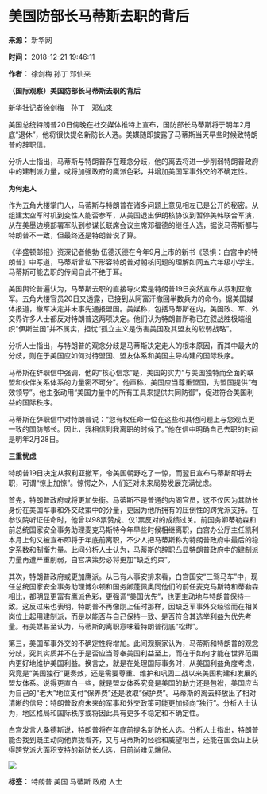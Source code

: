 # 美国防部长马蒂斯去职的背后

**来源：** 新华网

**时间：** 2018-12-21 19:46:11

**作者：** 徐剑梅 孙丁 邓仙来

**（国际观察）美国防部长马蒂斯去职的背后**

新华社记者徐剑梅　孙丁　邓仙来

美国总统特朗普20日傍晚在社交媒体推特上宣布，国防部长马蒂斯将于明年2月底“退休”，他将很快提名新防长人选。美媒随即披露了马蒂斯当天早些时候致特朗普的辞职信。

分析人士指出，马蒂斯与特朗普存在理念分歧，他的离去将进一步削弱特朗普政府中的建制派力量，或将加强政府的鹰派色彩，并增加美国军事外交的不确定性。

**为何走人**

作为五角大楼掌门人，马蒂斯与特朗普在诸多问题上意见相左已是公开的秘密。从组建太空军时机到变性人能否参军，从美国退出伊朗核协议到暂停美韩联合军演，从在美墨边境部署军队到参谋长联席会议主席邓福德的继任人选，据说马蒂斯都与特朗普不一致，但最终还是特朗普说了算。

《华盛顿邮报》资深记者鲍勃·伍德沃德在今年9月上市的新书《恐惧：白宫中的特朗普》中写道，马蒂斯曾私下形容特朗普对朝核问题的理解如同五六年级小学生。马蒂斯可能去职的传闻自此不绝于耳。

美国舆论普遍认为，马蒂斯去职的直接导火索是特朗普19日突然宣布从叙利亚撤军。五角大楼官员20日又透露，已接到从阿富汗撤回半数兵力的命令。据美国媒体报道，撤军决定并未事先通报盟国。美媒称，包括马蒂斯在内，美国政、军、外交界许多人士都反对特朗普这两项决定。他们认为特朗普所称已在叙战胜极端组织“伊斯兰国”并不属实，担忧“孤立主义是伤害美国及其盟友的软弱战略”。

分析人士指出，与特朗普的观念分歧是马蒂斯决定走人的根本原因，而其中最大的分歧，则在于美国应如何对待盟国、盟友体系和美国主导构建的国际秩序。

马蒂斯在辞职信中强调，他的“核心信念”是，美国的实力“与美国独特而全面的联盟和伙伴关系体系的力量密不可分”。他声称，美国应当尊重盟国，为盟国提供“有效领导”。他主张动用“美国力量中的所有工具来提供共同防御”，促进符合美国利益的国际秩序。

马蒂斯在辞职信中对特朗普说：“您有权任命一位在这些和其他问题上与您观点更一致的国防部长。因此，我相信到我离职的时候了。”他在信中明确自己去职的时间是明年2月28日。

**三重忧虑**

特朗普19日决定从叙利亚撤军，令美国朝野吃了一惊，而翌日宣布马蒂斯即将去职，可谓“惊上加惊”。惊愕之外，人们还对未来局势发展充满忧虑。

首先，特朗普政府或将更加失衡。马蒂斯不是普通的内阁官员，这不仅因为其防长身份在美国军事和外交政策中的分量，更因为他所拥有的压倒性的跨党派支持。在参议院听证任命时，他曾以98票赞成、仅1票反对的成绩过关。前国务卿蒂勒森和前总统国家安全事务助理麦克马斯特今年早些时候相继离职，白宫办公厅主任凯利本月上旬又被宣布即将于年底前离职，不少人把马蒂斯称为特朗普政府中最后的稳定系数和制衡力量。此间分析人士认为，马蒂斯的辞职凸显特朗普政府中的建制派力量再遭严重削弱，白宫决策势必将更加“缺乏约束”。

其次，特朗普政府或更加鹰派。从已有人事安排来看，白宫国安“三驾马车”中，现任总统国家安全事务助理博尔顿和国务卿蓬佩奥同他们的前任麦克马斯特和蒂勒森相比，都明显更富有鹰派色彩，更强调“美国优先”，也更主动地与特朗普保持一致。这反过来也表明，特朗普不再像刚上任时那样，因缺乏军事外交经验而在相关岗位上起用建制派，而是以能否与自己保持一致、是否符合其选举利益为优先考量。有美媒甚至认为，马蒂斯的离职意味着特朗普彻底“松绑”。

第三，美国军事外交的不确定性将增加。此间观察家认为，马蒂斯和特朗普的观念分歧，究其实质并不在于是否应当尊奉美国利益至上，而在于如何才能在世界范围内更好地维护美国利益。换言之，就是在处理国际事务时，从美国利益角度考虑，究竟是“美国独行”更奏效，还是需要尊重、维护和巩固二战以来美国构建和发展的盟友体系。说得更直白一些，就是盟友体系究竟是美国的助力还是包袱，美国应当为自己的“老大”地位支付“保养费”还是收取“保护费”。马蒂斯的离去释放出了相对清晰的信号：特朗普政府未来的军事和外交政策可能更加倾向“独行”。分析人士认为，地区格局和国际秩序或将因此具有更多不稳定和不确定性。

白宫发言人桑德斯说，特朗普将在年底前提名新防长人选。分析人士指出，特朗普能否找到既主动向他靠拢看齐，又与马蒂斯的经验和威望相当，还能在国会山上获得跨党派大面积支持的新防长人选，目前尚难见端倪。

![](http://www.xinhuanet.com/world/2018-12/21/ewm_12100218091n.jpg)

**标签：** 特朗普 美国 马蒂斯 政府 人士
